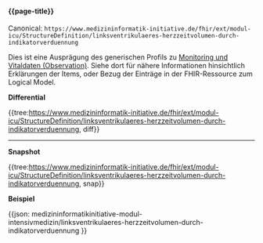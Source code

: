 #### {{page-title}}

Canonical: 
```https://www.medizininformatik-initiative.de/fhir/ext/modul-icu/StructureDefinition/linksventrikulaeres-herzzeitvolumen-durch-indikatorverduennung```
<br> 

Dies ist eine Ausprägung des generischen Profils zu [Monitoring und Vitaldaten (Observation)](https://www.medizininformatik-initiative.de/fhir/ext/modul-icu/StructureDefinition/monitoring-und-vitaldaten). Siehe dort für nähere Informationen hinsichtlich Erklärungen der Items, oder Bezug der Einträge in der FHIR-Ressource zum Logical Model. 


**Differential**

{{tree:https://www.medizininformatik-initiative.de/fhir/ext/modul-icu/StructureDefinition/linksventrikulaeres-herzzeitvolumen-durch-indikatorverduennung, diff}}

---

**Snapshot**

{{tree:https://www.medizininformatik-initiative.de/fhir/ext/modul-icu/StructureDefinition/linksventrikulaeres-herzzeitvolumen-durch-indikatorverduennung, snap}}

**Beispiel**

{{json: medizininformatikinitiative-modul-intensivmedizin/linksventrikulaeres-herzzeitvolumen-durch-indikatorverduennung }}

